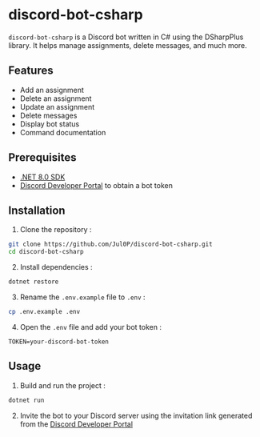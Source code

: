 # discord-bot-csharp

`discord-bot-csharp` is a Discord bot written in C# using the DSharpPlus library. It helps manage assignments, delete messages, and much more.

## Features

-   Add an assignment
-   Delete an assignment
-   Update an assignment
-   Delete messages
-   Display bot status
-   Command documentation

## Prerequisites

-   [.NET 8.0 SDK](https://dotnet.microsoft.com/download/dotnet/8.0)
-   [Discord Developer Portal](https://discord.com/developers/applications) to obtain a bot token

## Installation

1. Clone the repository :

```sh
git clone https://github.com/Jul0P/discord-bot-csharp.git
cd discord-bot-csharp
```

2. Install dependencies :

```sh
dotnet restore
```

3. Rename the `.env.example` file to `.env` :

```sh
cp .env.example .env
```

4. Open the `.env` file and add your bot token :

```properties
TOKEN=your-discord-bot-token
```

## Usage

1. Build and run the project :

```sh
dotnet run
```

2. Invite the bot to your Discord server using the invitation link generated from the [Discord Developer Portal](https://discord.com/developers/applications)
